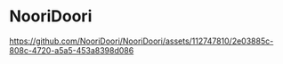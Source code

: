 # NooriDoori


https://github.com/NooriDoori/NooriDoori/assets/112747810/2e03885c-808c-4720-a5a5-453a8398d086
